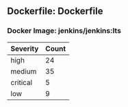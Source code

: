 ## Dockerfile: Dockerfile

### Docker Image: jenkins/jenkins:lts
| Severity | Count |
|----------|-------|
| high | 24 |
| medium | 35 |
| critical | 5 |
| low | 9 |